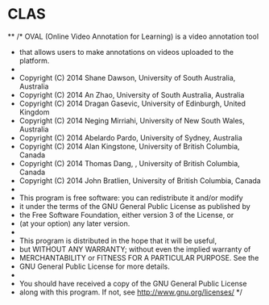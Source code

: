 # CLAS
**
 /*  OVAL (Online Video Annotation for Learning) is a video annotation tool
 *  that allows users to make annotations on videos uploaded to the platform.
 *
 *  Copyright (C) 2014  Shane Dawson, University of South Australia, Australia
 *  Copyright (C) 2014  An Zhao, University of South Australia, Australia
 *  Copyright (C) 2014  Dragan Gasevic, University of Edinburgh, United Kingdom
 *  Copyright (C) 2014  Neging Mirriahi, University of New South Wales, Australia
 *  Copyright (C) 2014  Abelardo Pardo, University of Sydney, Australia
 *  Copyright (C) 2014  Alan Kingstone, University of British Columbia, Canada
 *  Copyright (C) 2014  Thomas Dang, , University of British Columbia, Canada
 *  Copyright (C) 2014  John Bratlien, University of British Columbia, Canada
 *
 *  This program is free software: you can redistribute it and/or modify
 *  it under the terms of the GNU General Public License as published by 
 *  the Free Software Foundation, either version 3 of the License, or
 *  (at your option) any later version.
 *
 *  This program is distributed in the hope that it will be useful,
 *  but WITHOUT ANY WARRANTY; without even the implied warranty of
 *  MERCHANTABILITY or FITNESS FOR A PARTICULAR PURPOSE.  See the
 *  GNU General Public License for more details.
 *
 *  You should have received a copy of the GNU General Public License
 *  along with this program.  If not, see <http://www.gnu.org/licenses/>
 */
